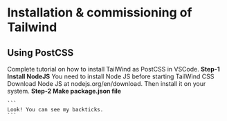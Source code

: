 # Installation &amp; commissioning of Tailwind 
## Using PostCSS
Complete tutorial on how to install TailWind as PostCSS in VSCode. 
**Step-1 Install NodeJS**
You need to install Node JS before starting TailWind CSS Download Node JS at nodejs.org/en/download. Then install it on your system.
**Step-2 Make package.json file**
````
```
Look! You can see my backticks.
```
````


